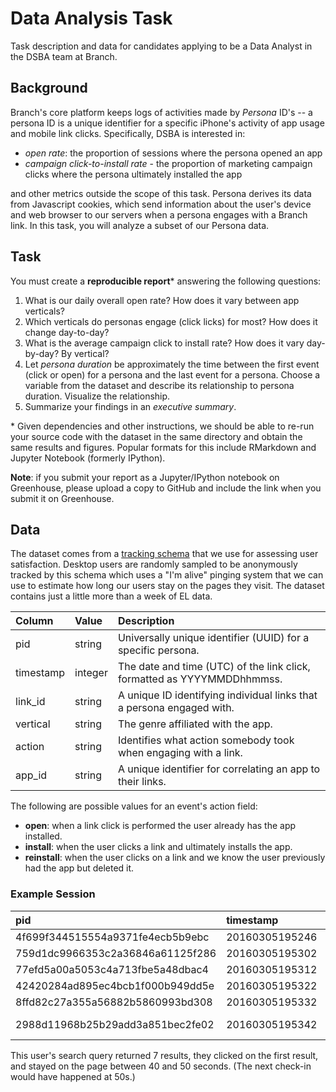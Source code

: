 # Data Analysis Task

Task description and data for candidates applying to be a Data Analyst in the DSBA team at Branch.

## Background

Branch's core platform keeps logs of activities made by *Persona* ID's -- a persona ID is a unique identifier for a specific iPhone's activity of app usage and mobile link clicks. Specifically, DSBA is interested in:

- *open rate*: the proportion of sessions where the persona opened an app
- *campaign click-to-install rate* - the proportion of marketing campaign clicks where the persona ultimately installed the app

and other metrics outside the scope of this task. Persona derives its data from Javascript cookies, which send information about the user's device and web browser to our servers when a persona engages with a Branch link. In this task, you will analyze a subset of our Persona data. 

## Task

You must create a **reproducible report**\* answering the following questions:

1. What is our daily overall open rate? How does it vary between app verticals?
2. Which verticals do personas engage (click licks) for most? How does it change day-to-day?
3. What is the average campaign click to install rate? How does it vary day-by-day? By vertical?
4. Let *persona duration* be approximately the time between the first event (click or open) for a persona and the last event for a persona. Choose a variable from the dataset and describe its relationship to persona duration. Visualize the relationship.
5. Summarize your findings in an *executive summary*.

\* Given dependencies and other instructions, we should be able to re-run your source code with the dataset in the same directory and obtain the same results and figures. Popular formats for this include RMarkdown and Jupyter Notebook (formerly IPython).

**Note**: if you submit your report as a Jupyter/IPython notebook on Greenhouse, please upload a copy to GitHub and include the link when you submit it on Greenhouse.

## Data

The dataset comes from a [tracking schema](https://meta.wikimedia.org/wiki/Schema:TestSearchSatisfaction2) that we use for assessing user satisfaction. Desktop users are randomly sampled to be anonymously tracked by this schema which uses a "I'm alive" pinging system that we can use to estimate how long our users stay on the pages they visit. The dataset contains just a little more than a week of EL data.

| Column          | Value   | Description                                                                       |
|:----------------|:--------|:----------------------------------------------------------------------------------|
| pid            | string  | Universally unique identifier (UUID) for a specific persona.               |
| timestamp       | integer | The date and time (UTC) of the link click, formatted as YYYYMMDDhhmmss.                |
| link_id      | string  | A unique ID identifying individual links that a persona engaged with.                     |
| vertical         | string | The genre affiliated with the app.                                      |
| action          | string  | Identifies what action somebody took when engaging with a link.                             |
| app_id         | string  | A unique identifier for correlating an app to their links.                    |

The following are possible values for an event's action field:

- **open**: when a link click is performed the user already has the app installed.
- **install**: when the user clicks a link and ultimately installs the app.
- **reinstall**: when the user clicks on a link and we know the user previously had the app but deleted it.

### Example Session

|pid                            |      timestamp|link_id      |vertical |action           | checkin|page_id          | n_results| result_position|
|:--------------------------------|:--------------|:----------------|:-----|:----------------|-------:|:----------------|---------:|---------------:|
|4f699f344515554a9371fe4ecb5b9ebc | 20160305195246|001e61b5477f5efc |Entertainment     |open |      NA|1b341d0ab80eb77e |         7|              NA|
|759d1dc9966353c2a36846a61125f286 | 20160305195302|001e61b5477f5efc |Finance     |install        |      NA|5a6a1f75124cbf03 |        NA|               1|
|77efd5a00a5053c4a713fbe5a48dbac4 | 20160305195312|001e61b5477f5efc |News    |open          |      10|5a6a1f75124cbf03 |        NA|               1|
|42420284ad895ec4bcb1f000b949dd5e | 20160305195322|001e61b5477f5efc |Finance    |open         |      20|5a6a1f75124cbf03 |        NA|               1|
|8ffd82c27a355a56882b5860993bd308 | 20160305195332|001e61b5477f5efc |Entertainment    |checkin          |      30|5a6a1f75124cbf03 |        NA|               1|
|2988d11968b25b29add3a851bec2fe02 | 20160305195342|001e61b5477f5efc |Social Networking     |checkin          |      40|5a6a1f75124cbf03 |        NA|               1|

This user's search query returned 7 results, they clicked on the first result, and stayed on the page between 40 and 50 seconds. (The next check-in would have happened at 50s.)
